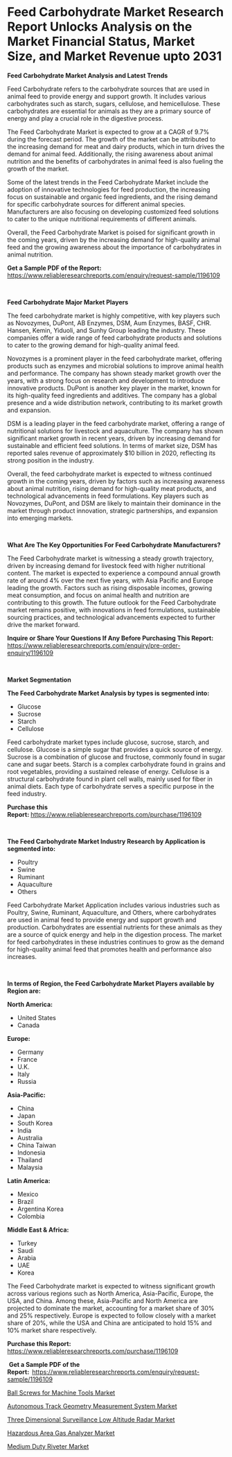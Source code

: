 <p><h1>Feed Carbohydrate Market Research Report Unlocks Analysis on the Market Financial Status, Market Size, and Market Revenue upto 2031</h1></p><p><strong>Feed Carbohydrate Market Analysis and Latest Trends</strong></p>
<p><p>Feed Carbohydrate refers to the carbohydrate sources that are used in animal feed to provide energy and support growth. It includes various carbohydrates such as starch, sugars, cellulose, and hemicellulose. These carbohydrates are essential for animals as they are a primary source of energy and play a crucial role in the digestive process.</p><p>The Feed Carbohydrate Market is expected to grow at a CAGR of 9.7% during the forecast period. The growth of the market can be attributed to the increasing demand for meat and dairy products, which in turn drives the demand for animal feed. Additionally, the rising awareness about animal nutrition and the benefits of carbohydrates in animal feed is also fueling the growth of the market.</p><p>Some of the latest trends in the Feed Carbohydrate Market include the adoption of innovative technologies for feed production, the increasing focus on sustainable and organic feed ingredients, and the rising demand for specific carbohydrate sources for different animal species. Manufacturers are also focusing on developing customized feed solutions to cater to the unique nutritional requirements of different animals.</p><p>Overall, the Feed Carbohydrate Market is poised for significant growth in the coming years, driven by the increasing demand for high-quality animal feed and the growing awareness about the importance of carbohydrates in animal nutrition.</p></p>
<p><strong>Get a Sample PDF of the Report:&nbsp;</strong> <a href="https://www.reliableresearchreports.com/enquiry/request-sample/1196109">https://www.reliableresearchreports.com/enquiry/request-sample/1196109</a></p>
<p>&nbsp;</p>
<p><strong>Feed Carbohydrate Major Market Players</strong></p>
<p><p>The feed carbohydrate market is highly competitive, with key players such as Novozymes, DuPont, AB Enzymes, DSM, Aum Enzymes, BASF, CHR. Hansen, Kemin, Yiduoli, and Sunhy Group leading the industry. These companies offer a wide range of feed carbohydrate products and solutions to cater to the growing demand for high-quality animal feed.</p><p>Novozymes is a prominent player in the feed carbohydrate market, offering products such as enzymes and microbial solutions to improve animal health and performance. The company has shown steady market growth over the years, with a strong focus on research and development to introduce innovative products. DuPont is another key player in the market, known for its high-quality feed ingredients and additives. The company has a global presence and a wide distribution network, contributing to its market growth and expansion.</p><p>DSM is a leading player in the feed carbohydrate market, offering a range of nutritional solutions for livestock and aquaculture. The company has shown significant market growth in recent years, driven by increasing demand for sustainable and efficient feed solutions. In terms of market size, DSM has reported sales revenue of approximately $10 billion in 2020, reflecting its strong position in the industry.</p><p>Overall, the feed carbohydrate market is expected to witness continued growth in the coming years, driven by factors such as increasing awareness about animal nutrition, rising demand for high-quality meat products, and technological advancements in feed formulations. Key players such as Novozymes, DuPont, and DSM are likely to maintain their dominance in the market through product innovation, strategic partnerships, and expansion into emerging markets.</p></p>
<p>&nbsp;</p>
<p><strong>What Are The Key Opportunities For Feed Carbohydrate Manufacturers?</strong></p>
<p><p>The Feed Carbohydrate market is witnessing a steady growth trajectory, driven by increasing demand for livestock feed with higher nutritional content. The market is expected to experience a compound annual growth rate of around 4% over the next five years, with Asia Pacific and Europe leading the growth. Factors such as rising disposable incomes, growing meat consumption, and focus on animal health and nutrition are contributing to this growth. The future outlook for the Feed Carbohydrate market remains positive, with innovations in feed formulations, sustainable sourcing practices, and technological advancements expected to further drive the market forward.</p></p>
<p><strong>Inquire or Share Your Questions If Any Before Purchasing This Report:</strong> <a href="https://www.reliableresearchreports.com/enquiry/pre-order-enquiry/1196109">https://www.reliableresearchreports.com/enquiry/pre-order-enquiry/1196109</a></p>
<p>&nbsp;</p>
<p><strong>Market Segmentation</strong></p>
<p><strong>The Feed Carbohydrate Market Analysis by types is segmented into:</strong></p>
<p><ul><li>Glucose</li><li>Sucrose</li><li>Starch</li><li>Cellulose</li></ul></p>
<p><p>Feed carbohydrate market types include glucose, sucrose, starch, and cellulose. Glucose is a simple sugar that provides a quick source of energy. Sucrose is a combination of glucose and fructose, commonly found in sugar cane and sugar beets. Starch is a complex carbohydrate found in grains and root vegetables, providing a sustained release of energy. Cellulose is a structural carbohydrate found in plant cell walls, mainly used for fiber in animal diets. Each type of carbohydrate serves a specific purpose in the feed industry.</p></p>
<p><strong>Purchase this Report:&nbsp;</strong><a href="https://www.reliableresearchreports.com/purchase/1196109">https://www.reliableresearchreports.com/purchase/1196109</a></p>
<p>&nbsp;</p>
<p><strong>The Feed Carbohydrate Market Industry Research by Application is segmented into:</strong></p>
<p><ul><li>Poultry</li><li>Swine</li><li>Ruminant</li><li>Aquaculture</li><li>Others</li></ul></p>
<p><p>Feed Carbohydrate Market Application includes various industries such as Poultry, Swine, Ruminant, Aquaculture, and Others, where carbohydrates are used in animal feed to provide energy and support growth and production. Carbohydrates are essential nutrients for these animals as they are a source of quick energy and help in the digestion process. The market for feed carbohydrates in these industries continues to grow as the demand for high-quality animal feed that promotes health and performance also increases.</p></p>
<p>&nbsp;</p>
<p><strong>In terms of Region, the Feed Carbohydrate Market Players available by Region are:</strong></p>
<p>
    <p> <strong> North America: </strong>
        <ul>
            <li>United States</li>
            <li>Canada</li>
        </ul>
        </p> 
    <p> <strong> Europe: </strong>
        <ul>
            <li>Germany</li>
            <li>France</li>
            <li>U.K.</li>
            <li>Italy</li>
            <li>Russia</li>
        </ul>
        </p> 
    <p> <strong> Asia-Pacific: </strong>
        <ul>
            <li>China</li>
            <li>Japan</li>
            <li>South Korea</li>
            <li>India</li>
            <li>Australia</li>
            <li>China Taiwan</li>
            <li>Indonesia</li>
            <li>Thailand</li>
            <li>Malaysia</li>
        </ul>
        </p> 
    <p> <strong> Latin America: </strong>
        <ul>
            <li>Mexico</li>
            <li>Brazil</li>
            <li>Argentina Korea</li>
            <li>Colombia</li>
        </ul>
        </p> 
    <p> <strong> Middle East & Africa: </strong>
        <ul>
            <li>Turkey</li>
            <li>Saudi</li>
            <li>Arabia</li>
            <li>UAE</li>
            <li>Korea</li>
        </ul>
    </p>
    </p>
<p><p>The Feed Carbohydrate market is expected to witness significant growth across various regions such as North America, Asia-Pacific, Europe, the USA, and China. Among these, Asia-Pacific and North America are projected to dominate the market, accounting for a market share of 30% and 25% respectively. Europe is expected to follow closely with a market share of 20%, while the USA and China are anticipated to hold 15% and 10% market share respectively.</p></p>
<p><strong>Purchase this Report: </strong><a href="https://www.reliableresearchreports.com/purchase/1196109">https://www.reliableresearchreports.com/purchase/1196109</a></p>
<p>&nbsp;<strong>Get a Sample PDF of the Report:&nbsp;&nbsp;</strong><a href="https://www.reliableresearchreports.com/enquiry/request-sample/1196109">https://www.reliableresearchreports.com/enquiry/request-sample/1196109</a></p>
<p><strong></strong></p>
<p><p><a href="https://medium.com/p/8d8f5879aee7/edit">Ball Screws for Machine Tools Market</a></p><p><a href="https://medium.com/p/7f1657a7dd93/edit">Autonomous Track Geometry Measurement System Market</a></p><p><a href="https://medium.com/p/93126643ce58/edit">Three Dimensional Surveillance Low Altitude Radar Market</a></p><p><a href="https://medium.com/p/c49868b6036a/edit">Hazardous Area Gas Analyzer Market</a></p><p><a href="https://medium.com/p/7a2927bd54c6/edit">Medium Duty Riveter Market</a></p></p>